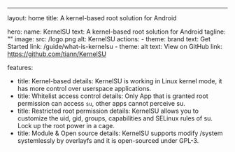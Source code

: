 ---
layout: home
title: A kernel-based root solution for Android

hero:
  name: KernelSU
  text: A kernel-based root solution for Android
  tagline: ""
  image:
    src: /logo.png
    alt: KernelSU
  actions:
    - theme: brand
      text: Get Started
      link: /guide/what-is-kernelsu
    - theme: alt
      text: View on GitHub
      link: https://github.com/tiann/KernelSU

features:
  - title: Kernel-based
    details: KernelSU is working in Linux kernel mode, it has more control over userspace applications.
  - title: Whitelist access control
    details: Only App that is granted root permission can access `su`, other apps cannot perceive su.
  - title: Restricted root permission
    details: KernelSU allows you to customize the uid, gid, groups, capabilities and SELinux rules of su. Lock up the root power in a cage.
  - title: Module & Open source
    details: KernelSU supports modify /system systemlessly by overlayfs and it is open-sourced under GPL-3.

